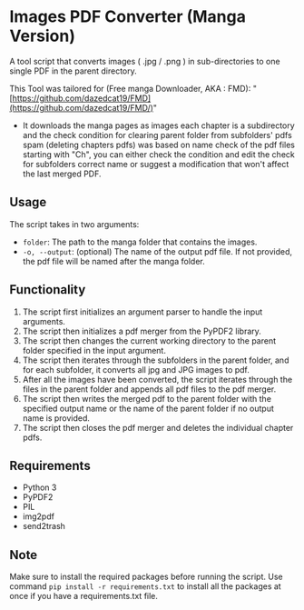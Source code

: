 # Images  PDF Converter (Manga Version)

A tool script that converts images ( .jpg / .png ) in sub-directories to one single PDF in the parent directory.

This Tool was tailored for (Free manga Downloader, AKA : FMD): "[https://github.com/dazedcat19/FMD](https://github.com/dazedcat19/FMD/)"

- It downloads the manga pages as images each chapter is a subdirectory and the check condition for clearing parent folder from subfolders' pdfs spam (deleting chapters pdfs) was  based on name check of the pdf files starting with "Ch", you can either check the condition and edit the check for subfolders correct name or suggest a modification that won't affect the last merged PDF.

## Usage

The script takes in two arguments:

- `folder`: The path to the manga folder that contains the images.
- `-o, --output`: (optional) The name of the output pdf file. If not provided, the pdf file will be named after the manga folder.

## Functionality

1. The script first initializes an argument parser to handle the input arguments.
2. The script then initializes a pdf merger from the PyPDF2 library.
3. The script then changes the current working directory to the parent folder specified in the input argument.
4. The script then iterates through the subfolders in the parent folder, and for each subfolder, it converts all jpg and JPG images to pdf.
5. After all the images have been converted, the script iterates through the files in the parent folder and appends all pdf files to the pdf merger.
6. The script then writes the merged pdf to the parent folder with the specified output name or the name of the parent folder if no output name is provided.
7. The script then closes the pdf merger and deletes the individual chapter pdfs.

## Requirements

- Python 3
- PyPDF2
- PIL
- img2pdf
- send2trash

## Note

Make sure to install the required packages before running the script. Use command `pip install -r requirements.txt` to install all the packages at once if you have a requirements.txt file.
